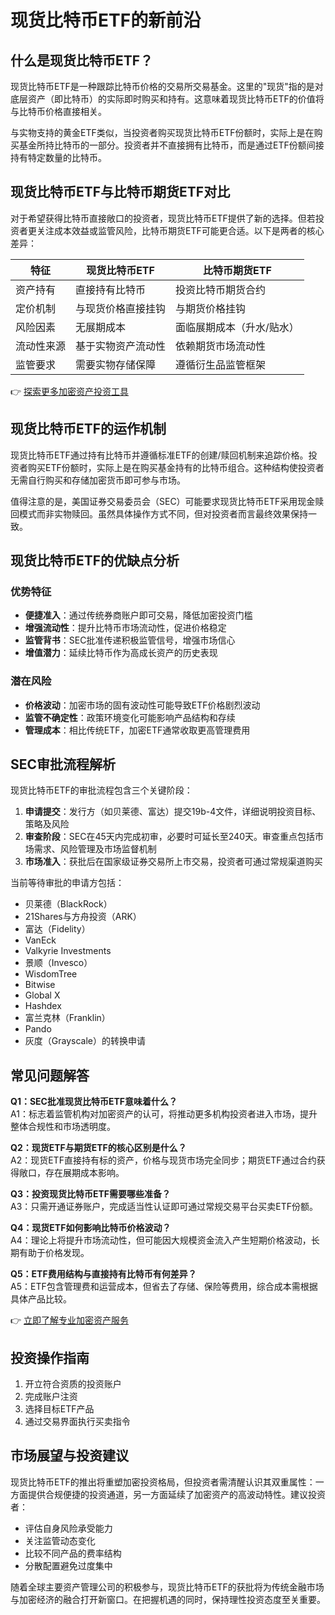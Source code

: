 # 现货比特币ETF的新前沿

## 什么是现货比特币ETF？

现货比特币ETF是一种跟踪比特币价格的交易所交易基金。这里的"现货"指的是对底层资产（即比特币）的实际即时购买和持有。这意味着现货比特币ETF的价值将与比特币价格直接相关。

与实物支持的黄金ETF类似，当投资者购买现货比特币ETF份额时，实际上是在购买基金所持比特币的一部分。投资者并不直接拥有比特币，而是通过ETF份额间接持有特定数量的比特币。

## 现货比特币ETF与比特币期货ETF对比

对于希望获得比特币直接敞口的投资者，现货比特币ETF提供了新的选择。但若投资者更关注成本效益或监管风险，比特币期货ETF可能更合适。以下是两者的核心差异：

| 特征                | 现货比特币ETF                          | 比特币期货ETF                          |
|---------------------|---------------------------------------|---------------------------------------|
| 资产持有            | 直接持有比特币                        | 投资比特币期货合约                    |
| 定价机制            | 与现货价格直接挂钩                    | 与期货价格挂钩                        |
| 风险因素            | 无展期成本                            | 面临展期成本（升水/贴水）             |
| 流动性来源          | 基于实物资产流动性                    | 依赖期货市场流动性                    |
| 监管要求            | 需要实物存储保障                      | 遵循衍生品监管框架                    |

👉 [探索更多加密资产投资工具](https://bit.ly/okx_welcome)

## 现货比特币ETF的运作机制

现货比特币ETF通过持有比特币并遵循标准ETF的创建/赎回机制来追踪价格。投资者购买ETF份额时，实际上是在购买基金持有的比特币组合。这种结构使投资者无需自行购买和存储加密货币即可参与市场。

值得注意的是，美国证券交易委员会（SEC）可能要求现货比特币ETF采用现金赎回模式而非实物赎回。虽然具体操作方式不同，但对投资者而言最终效果保持一致。

## 现货比特币ETF的优缺点分析

### 优势特征
- **便捷准入**：通过传统券商账户即可交易，降低加密投资门槛
- **增强流动性**：提升比特币市场流动性，促进价格稳定
- **监管背书**：SEC批准传递积极监管信号，增强市场信心
- **增值潜力**：延续比特币作为高成长资产的历史表现

### 潜在风险
- **价格波动**：加密市场的固有波动性可能导致ETF价格剧烈波动
- **监管不确定性**：政策环境变化可能影响产品结构和存续
- **管理成本**：相比传统ETF，加密ETF通常收取更高管理费用

## SEC审批流程解析

现货比特币ETF的审批流程包含三个关键阶段：
1. **申请提交**：发行方（如贝莱德、富达）提交19b-4文件，详细说明投资目标、策略及风险
2. **审查阶段**：SEC在45天内完成初审，必要时可延长至240天。审查重点包括市场需求、风险管理及市场监督机制
3. **市场准入**：获批后在国家级证券交易所上市交易，投资者可通过常规渠道购买

当前等待审批的申请方包括：
- 贝莱德（BlackRock）
- 21Shares与方舟投资（ARK）
- 富达（Fidelity）
- VanEck
- Valkyrie Investments
- 景顺（Invesco）
- WisdomTree
- Bitwise
- Global X
- Hashdex
- 富兰克林（Franklin）
- Pando
- 灰度（Grayscale）的转换申请

## 常见问题解答

**Q1：SEC批准现货比特币ETF意味着什么？**  
A1：标志着监管机构对加密资产的认可，将推动更多机构投资者进入市场，提升整体合规性和市场透明度。

**Q2：现货ETF与期货ETF的核心区别是什么？**  
A2：现货ETF直接持有标的资产，价格与现货市场完全同步；期货ETF通过合约获得敞口，存在展期成本影响。

**Q3：投资现货比特币ETF需要哪些准备？**  
A3：只需开通证券账户，完成适当性认证即可通过常规交易平台买卖ETF份额。

**Q4：现货ETF如何影响比特币价格波动？**  
A4：理论上将提升市场流动性，但可能因大规模资金流入产生短期价格波动，长期有助于价格发现。

**Q5：ETF费用结构与直接持有比特币有何差异？**  
A5：ETF包含管理费和运营成本，但省去了存储、保险等费用，综合成本需根据具体产品比较。

👉 [立即了解专业加密资产服务](https://bit.ly/okx_welcome)

## 投资操作指南

1. 开立符合资质的投资账户
2. 完成账户注资
3. 选择目标ETF产品
4. 通过交易界面执行买卖指令

## 市场展望与投资建议

现货比特币ETF的推出将重塑加密投资格局，但投资者需清醒认识其双重属性：一方面提供合规便捷的投资通道，另一方面延续了加密资产的高波动特性。建议投资者：
- 评估自身风险承受能力
- 关注监管动态变化
- 比较不同产品的费率结构
- 分散配置避免过度集中

随着全球主要资产管理公司的积极参与，现货比特币ETF的获批将为传统金融市场与加密经济的融合打开新窗口。在把握机遇的同时，保持理性投资态度至关重要。